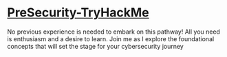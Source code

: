 # [PreSecurity-TryHackMe](https://tryhackme.com/paths)
No previous experience is needed to embark on this pathway! All you need is enthusiasm and a desire to learn. Join me as I explore the foundational concepts that will set the stage for your cybersecurity journey
